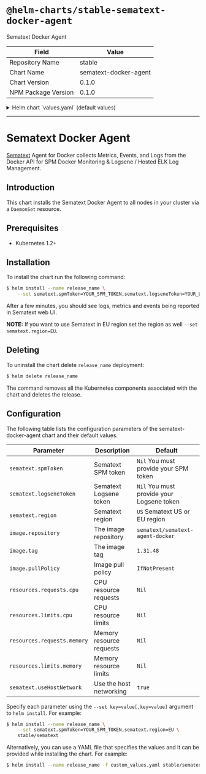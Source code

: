 # `@helm-charts/stable-sematext-docker-agent`

Sematext Docker Agent

| Field               | Value                 |
| ------------------- | --------------------- |
| Repository Name     | stable                |
| Chart Name          | sematext-docker-agent |
| Chart Version       | 0.1.0                 |
| NPM Package Version | 0.1.0                 |

<details>

<summary>Helm chart `values.yaml` (default values)</summary>

```yaml
image:
  repository: sematext/sematext-agent-docker
  # For all available tags check here https://hub.docker.com/r/sematext/sematext-agent-docker/tags/
  tag: 1.31.48
  pullPolicy: IfNotPresent

sematext:
  # You will need to Create and Set at least one token before starting this agent!

  # spmToken:
  # logseneToken:

  # Depending on where you created your apps, choose US or EU region.
  region: US

  useHostNetwork: true
  name: sematext-docker-agent
  resources: {}
  #  requests:
  #    cpu: 500m
  #    memory: 128Mi
  #  limits:
  #    cpu: 1000m
  #    memory: 1024Mi
```

</details>

---

# Sematext Docker Agent

[Sematext](https://sematext.com/) Agent for Docker collects Metrics, Events, and Logs from the Docker API for SPM Docker Monitoring & Logsene / Hosted ELK Log Management.

## Introduction

This chart installs the Sematext Docker Agent to all nodes in your cluster via a `DaemonSet` resource.

## Prerequisites

- Kubernetes 1.2+

## Installation

To install the chart run the following command:

```bash
$ helm install --name release_name \
    --set sematext.spmToken=YOUR_SPM_TOKEN,sematext.logseneToken=YOUR_LOGS_TOKEN stable/sematext
```

After a few minutes, you should see logs, metrics and events being reported in Sematext web UI.

**NOTE:** If you want to use Sematext in EU region set the region as well `--set sematext.region=EU`.

## Deleting

To uninstall the chart delete `release_name` deployment:

```bash
$ helm delete release_name
```

The command removes all the Kubernetes components associated with the chart and deletes the release.

## Configuration

The following table lists the configuration parameters of the sematext-docker-agent chart and their default values.

| Parameter                   | Description              | Default                                   |
| --------------------------- | ------------------------ | ----------------------------------------- |
| `sematext.spmToken`         | Sematext SPM token       | `Nil` You must provide your SPM token     |
| `sematext.logseneToken`     | Sematext Logsene token   | `Nil` You must provide your Logsene token |
| `sematext.region`           | Sematext region          | `US` Sematext US or EU region             |
| `image.repository`          | The image repository     | `sematext/sematext-agent-docker`          |
| `image.tag`                 | The image tag            | `1.31.48`                                 |
| `image.pullPolicy`          | Image pull policy        | `IfNotPresent`                            |
| `resources.requests.cpu`    | CPU resource requests    | `Nil`                                     |
| `resources.limits.cpu`      | CPU resource limits      | `Nil`                                     |
| `resources.requests.memory` | Memory resource requests | `Nil`                                     |
| `resources.limits.memory`   | Memory resource limits   | `Nil`                                     |
| `sematext.useHostNetwork`   | Use the host networking  | `true`                                    |

Specify each parameter using the `--set key=value[,key=value]` argument to `helm install`. For example:

```bash
$ helm install --name release_name \
    --set sematext.spmToken=YOUR_SPM_TOKEN,sematext.region=EU \
    stable/sematext
```

Alternatively, you can use a YAML file that specifies the values and it can be provided while installing the chart. For example:

```bash
$ helm install --name release_name -f custom_values.yaml stable/sematext
```
